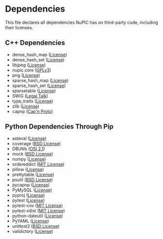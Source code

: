 # Dependencies

This file declares all dependencies NuPIC has on third-party code, including their licenses.

## C++ Dependencies

- dense_hash_map ([License](https://github.com/numenta/nupic/blob/master/external/common/include/google/dense_hash_map))
- dense_hash_set ([License](https://github.com/numenta/nupic/blob/master/external/common/include/google/dense_hash_set))
- libjpeg ([License](http://libjpeg.cvs.sourceforge.net/viewvc/libjpeg/libjpeg/README?view=markup&pathrev=MAIN))
- nupic.core ([GPLv3](https://github.com/numenta/nupic.core/blob/master/LICENSE.txt))
- png ([License](https://github.com/numenta/nupic/blob/master/external/common/include/libpng12/png.h))
- sparse_hash_map ([License](https://github.com/numenta/nupic/blob/master/external/common/include/google/sparse_hash_map))
- sparse_hash_set ([License](https://github.com/numenta/nupic/blob/master/external/common/include/google/sparse_hash_set))
- sparsetable ([License](https://github.com/numenta/nupic/blob/master/external/common/include/google/sparsetable))
- SWiG ([Legal Talk](http://www.swig.org/legal.html))
- type_traits ([License](https://github.com/numenta/nupic/blob/master/external/common/include/google/type_traits.h))
- zlib ([License](https://github.com/numenta/nupic/blob/master/external/common/include/zlib.h))
- capnp ([Cap'n Proto](https://capnproto.org/install.html))

## Python Dependencies Through Pip

- asteval ([License](https://github.com/newville/asteval/blob/master/LICENSE))
- coverage ([BSD License](https://bitbucket.org/ned/coveragepy/src/b98fc53a0724298fe9ab6d530174a1d511aac890/coverage/__init__.py?at=default#cl-96))
- DBUtils ([OSI 2.1](http://www.webwareforpython.org/DBUtils/Docs/UsersGuide.html#copyright-and-license))
- mock ([BSD License](http://www.voidspace.org.uk/python/mock/))
- numpy ([License](http://www.numpy.org/license.html))
- ordereddict ([MIT License](https://pypi.python.org/pypi/ordereddict))
- pillow ([License](https://github.com/python-pillow/Pillow/blob/master/LICENSE))
- prettytable ([License](https://code.google.com/p/prettytable/source/browse/trunk/COPYING))
- psutil ([BSD License](https://code.google.com/p/psutil/source/browse/LICENSE))
- pycapnp ([License](https://github.com/jparyani/pycapnp/blob/develop/LICENSE))
- PyMySQL ([License](https://github.com/PyMySQL/PyMySQL/blob/master/LICENSE))
- pyproj ([License](https://github.com/jswhit/pyproj/blob/master/LICENSE))
- pytest ([License](https://bitbucket.org/pytest-dev/pytest/src/45921b2e640011d8f169a7f13fd79218f88c7495/LICENSE?at=default))
- pytest-cov ([MIT License](https://github.com/schlamar/pytest-cov/blob/2.0/pytest-cov/LICENSE.txt))
- pytest-xdist ([MIT License](https://bitbucket.org/pytest-dev/pytest-xdist/src/00cfff4834e718fd3c1ccec40811e734d796f631/LICENSE?at=default))
- python-dateutil ([License](http://bazaar.launchpad.net/~dateutil/dateutil/trunk/view/head:/LICENSE))
- PyYAML ([License](https://bitbucket.org/xi/pyyaml/src/ddf211a41bb231c365fece5599b7e484e6dc33fc/LICENSE?at=default))
- unittest2 ([BSD License](https://pypi.python.org/pypi/unittest2))
- validictory ([License](https://github.com/sunlightlabs/validictory/blob/master/LICENSE.txt))
